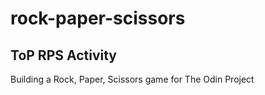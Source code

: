 # rock-paper-scissors
## ToP RPS Activity
Building a Rock, Paper, Scissors game for The Odin Project

